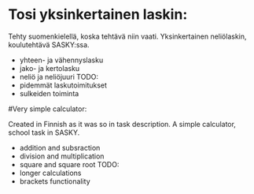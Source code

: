 # Tosi yksinkertainen laskin:

Tehty suomenkielellä, koska tehtävä niin vaati. Yksinkertainen neliölaskin, koulutehtävä SASKY:ssa.
- yhteen- ja vähennyslasku
- jako- ja kertolasku
- neliö ja neliöjuuri
TODO:
- pidemmät laskutoimitukset
- sulkeiden toiminta

#Very simple calculator:

Created in Finnish as it was so in task description. A simple calculator, school task in SASKY.
- addition and subsraction
- division and multiplication
- square and square root
TODO:
- longer calculations
- brackets functionality
